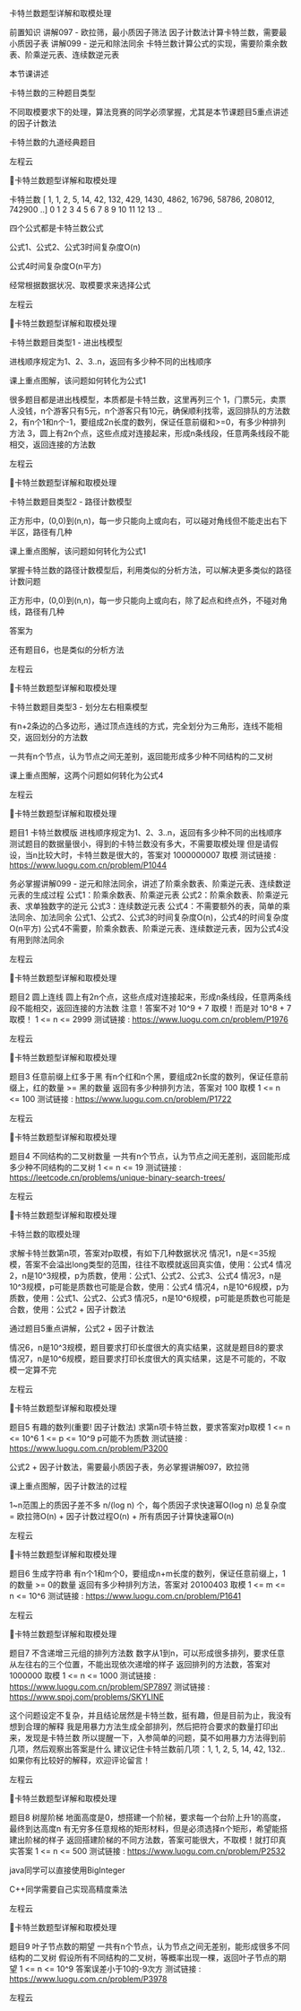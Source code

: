 卡特兰数题型详解和取模处理

前置知识
讲解097 - 欧拉筛，最⼩质因⼦筛法         因⼦计数法计算卡特兰数，需要最⼩质因⼦表
讲解099 - 逆元和除法同余     卡特兰数计算公式的实现，需要阶乘余数表、阶乘逆元表、连续数逆元表

本节课讲述

卡特兰数的三种题⽬类型

不同取模要求下的处理，算法竞赛的同学必须掌握，尤其是本节课题⽬5重点讲述的因⼦计数法

卡特兰数的九道经典题⽬

左程云

卡特兰数题型详解和取模处理

卡特兰数
[ 1, 1, 2, 5, 14, 42, 132, 429, 1430, 4862, 16796, 58786, 208012, 742900 ..]
  0  1  2  3   4   5    6    7     8     9     10     11      12      13 ..

四个公式都是卡特兰数公式

公式1、公式2、公式3时间复杂度O(n)

公式4时间复杂度O(n平⽅)

经常根据数据状况、取模要求来选择公式

左程云

卡特兰数题型详解和取模处理

卡特兰数题⽬类型1 - 进出栈模型

进栈顺序规定为1、2、3..n，返回有多少种不同的出栈顺序

课上重点图解，该问题如何转化为公式1

很多题⽬都是进出栈模型，本质都是卡特兰数，这⾥再列三个
1，⻔票5元，卖票⼈没钱，n个游客只有5元，n个游客只有10元，确保顺利找零，返回排队的⽅法数
2，有n个1和n个-1，要组成2n⻓度的数列，保证任意前缀和>=0，有多少种排列⽅法
3，圆上有2n个点，这些点成对连接起来，形成n条线段，任意两条线段不能相交，返回连接的⽅法数

左程云

卡特兰数题型详解和取模处理

卡特兰数题⽬类型2 - 路径计数模型

正⽅形中，(0,0)到(n,n)，每⼀步只能向上或向右，可以碰对⻆线但不能⾛出右下半区，路径有⼏种

课上重点图解，该问题如何转化为公式1

掌握卡特兰数的路径计数模型后，利⽤类似的分析⽅法，可以解决更多类似的路径计数问题

正⽅形中，(0,0)到(n,n)，每⼀步只能向上或向右，除了起点和终点外，不碰对⻆线，路径有⼏种

答案为

还有题⽬6，也是类似的分析⽅法

左程云

卡特兰数题型详解和取模处理

卡特兰数题⽬类型3 - 划分左右相乘模型

有n+2条边的凸多边形，通过顶点连线的⽅式，完全划分为三⻆形，连线不能相交，返回划分的⽅法数

⼀共有n个节点，认为节点之间⽆差别，返回能形成多少种不同结构的⼆叉树

课上重点图解，这两个问题如何转化为公式4

左程云

卡特兰数题型详解和取模处理

题⽬1
卡特兰数模版
进栈顺序规定为1、2、3..n，返回有多少种不同的出栈顺序
测试题⽬的数据量很⼩，得到的卡特兰数没有多⼤，不需要取模处理
但是请假设，当n⽐较⼤时，卡特兰数是很⼤的，答案对 1000000007 取模
测试链接 : https://www.luogu.com.cn/problem/P1044

务必掌握讲解099 - 逆元和除法同余，讲述了阶乘余数表、阶乘逆元表、连续数逆元表的⽣成过程
公式1：阶乘余数表、阶乘逆元表
公式2：阶乘余数表、阶乘逆元表、求单独数字的逆元
公式3：连续数逆元表
公式4：不需要额外的表，简单的乘法同余、加法同余
公式1、公式2、公式3的时间复杂度O(n)，公式4的时间复杂度O(n平⽅)
公式4不需要，阶乘余数表、阶乘逆元表、连续数逆元表，因为公式4没有⽤到除法同余

左程云

卡特兰数题型详解和取模处理

题⽬2
圆上连线
圆上有2n个点，这些点成对连接起来，形成n条线段，任意两条线段不能相交，返回连接的⽅法数
注意！答案不对 10^9 + 7 取模！⽽是对 10^8 + 7 取模！
1 <= n <= 2999
测试链接 : https://www.luogu.com.cn/problem/P1976

左程云

卡特兰数题型详解和取模处理

题⽬3
任意前缀上红多于⿊
有n个红和n个⿊，要组成2n⻓度的数列，保证任意前缀上，红的数量 >= ⿊的数量
返回有多少种排列⽅法，答案对 100 取模
1 <= n <= 100
测试链接 : https://www.luogu.com.cn/problem/P1722

左程云

卡特兰数题型详解和取模处理

题⽬4
不同结构的⼆叉树数量
⼀共有n个节点，认为节点之间⽆差别，返回能形成多少种不同结构的⼆叉树
1 <= n <= 19
测试链接 : https://leetcode.cn/problems/unique-binary-search-trees/

左程云

卡特兰数题型详解和取模处理

卡特兰数的取模处理

求解卡特兰数第n项，答案对p取模，有如下⼏种数据状况
情况1，n是<=35规模，答案不会溢出long类型的范围，往往不取模就返回真实值，使⽤：公式4
情况2，n是10^3规模，p为质数，使⽤：公式1、公式2、公式3、公式4
情况3，n是10^3规模，p可能是质数也可能是合数，使⽤：公式4
情况4，n是10^6规模，p为质数，使⽤：公式1、公式2、公式3
情况5，n是10^6规模，p可能是质数也可能是合数，使⽤：公式2 + 因⼦计数法

通过题⽬5重点讲解，公式2 + 因⼦计数法

情况6，n是10^3规模，题⽬要求打印⻓度很⼤的真实结果，这就是题⽬8的要求
情况7，n是10^6规模，题⽬要求打印⻓度很⼤的真实结果，这是不可能的，不取模⼀定算不完

左程云

卡特兰数题型详解和取模处理

题⽬5
有趣的数列(重要! 因⼦计数法)
求第n项卡特兰数，要求答案对p取模
1 <= n <= 10^6
1 <= p <= 10^9
p可能不为质数
测试链接 : https://www.luogu.com.cn/problem/P3200

公式2 + 因⼦计数法，需要最⼩质因⼦表，务必掌握讲解097，欧拉筛

课上重点图解，因⼦计数法的过程

1~n范围上的质因⼦差不多 n/(log n) 个，每个质因⼦求快速幂O(log n)
总复杂度 = 欧拉筛O(n) + 因⼦计数过程O(n) + 所有质因⼦计算快速幂O(n)

左程云

卡特兰数题型详解和取模处理

题⽬6
⽣成字符串
有n个1和m个0，要组成n+m⻓度的数列，保证任意前缀上，1的数量 >= 0的数量
返回有多少种排列⽅法，答案对 20100403 取模
1 <= m <= n <= 10^6
测试链接 : https://www.luogu.com.cn/problem/P1641

左程云

卡特兰数题型详解和取模处理

题⽬7
不含递增三元组的排列⽅法数
数字从1到n，可以形成很多排列，要求任意从左往右的三个位置，不能出现依次递增的样⼦
返回排列的⽅法数，答案对 1000000 取模
1 <= n <= 1000
测试链接 : https://www.luogu.com.cn/problem/SP7897
测试链接 : https://www.spoj.com/problems/SKYLINE

这个问题设定不复杂，并且结论居然是卡特兰数，挺有趣，但是⽬前为⽌，我没有想到合理的解释
我是⽤暴⼒⽅法⽣成全部排列，然后把符合要求的数量打印出来，发现是卡特兰数
所以提醒⼀下，⼊参简单的问题，莫不如⽤暴⼒⽅法得到前⼏项，然后观察出答案是什么
建议记住卡特兰数前⼏项：1, 1, 2, 5, 14, 42, 132..
如果你有⽐较好的解释，欢迎评论留⾔！

左程云

卡特兰数题型详解和取模处理

题⽬8
树屋阶梯
地⾯⾼度是0，想搭建⼀个阶梯，要求每⼀个台阶上升1的⾼度，最终到达⾼度n
有⽆穷多任意规格的矩形材料，但是必须选择n个矩形，希望能搭建出阶梯的样⼦
返回搭建阶梯的不同⽅法数，答案可能很⼤，不取模！就打印真实答案
1 <= n <= 500
测试链接 : https://www.luogu.com.cn/problem/P2532

java同学可以直接使⽤BigInteger

C++同学需要⾃⼰实现⾼精度乘法

左程云

卡特兰数题型详解和取模处理

题⽬9
叶⼦节点数的期望
⼀共有n个节点，认为节点之间⽆差别，能形成很多不同结构的⼆叉树
假设所有不同结构的⼆叉树，等概率出现⼀棵，返回叶⼦节点的期望
1 <= n <= 10^9
答案误差⼩于10的-9次⽅
测试链接 : https://www.luogu.com.cn/problem/P3978

左程云

